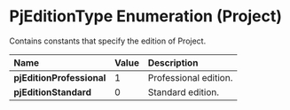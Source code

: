 
# PjEditionType Enumeration (Project)

Contains constants that specify the edition of Project.



|**Name**|**Value**|**Description**|
|:-----|:-----|:-----|
| **pjEditionProfessional**|1|Professional edition.|
| **pjEditionStandard**|0|Standard edition.|
